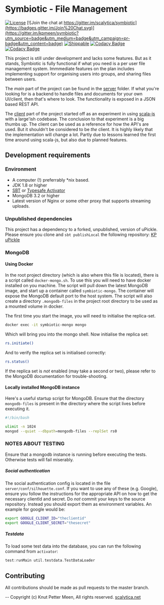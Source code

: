 Symbiotic - File Management
=================================
[![License](https://img.shields.io/badge/License-Apache%202.0-blue.svg)](https://opensource.org/licenses/Apache-2.0)
[![Join the chat at https://gitter.im/scalytica/symbiotic](https://badges.gitter.im/Join%20Chat.svg)](https://gitter.im/kpmeen/symbiotic?utm_source=badge&utm_medium=badge&utm_campaign=pr-badge&utm_content=badge) [![Shippable](https://api.shippable.com/projects/5673eefd1895ca4474669840/badge?branch=master
)](https://app.shippable.com/projects/5673eefd1895ca4474669840/status)
[![Codacy Badge](https://api.codacy.com/project/badge/grade/7fa8070d0e5a4716a6d0b648716b83eb)](https://www.codacy.com) [![Codacy Badge](https://api.codacy.com/project/badge/coverage/7fa8070d0e5a4716a6d0b648716b83eb)](https://www.codacy.com)

This project is still under development and lacks some features. But as it stands, Symbiotic is fully functional if what you need is a per user file management system. Immmediate features on the plan includes implementing support for organising users into groups, and sharing files between users.

The _main_ part of the project can be found in the [server](https://github.com/kpmeen/symbiotic/tree/master/server) folder. If what you're looking for is a backend to handle files and documents for your own UI/client, then that's where to look. The functionality is exposed in a JSON based REST API.

The [client](https://github.com/kpmeen/symbiotic/tree/master/client) part of the project started off as an experiment in using [scala-js](http://www.scala-js.org) with a large'ish codebase. The conclusion to that experiment is a big thumbs up. The client can be used as a reference for how the API's are used. But it shouldn't be considered to be _the_ client. It is highly likely that the implementation will change a lot. Partly due to lessons learned the first time around using scala-js, but also due to planned features.

## Development requirements

### Environment

* A computer (!) preferrably *nix based.
* JDK 1.8 or higher
* [SBT](http://www.scala-sbt.org) or [Typesafe Activator](https://www.typesafe.com/activator/download)
* MongoDB 3.2 or higher
* Latest version of Nginx or some other proxy that supports streaming uploads.

### Unpublished dependencies
This project has a dependency to a forked, unpublished, version of uPickle.
Please ensure you clone and `sbt publishLocal` the following repository: [KP uPickle](https://github.com/kpmeen/upickle)

### MongoDB

#### Using Docker
In the root project directory (which is also where this file is located), there is a script called `docker-mongo.sh`.
To use this you will need to have docker installed on you machine. The script will pull down the latest MongoDB image,
and start up a container called `symbiotic-mongo`. The container will expose the MongoDB default port to the host
system. The script will also create a directory `.mongodb-files` in the project root directory to be used as a mounted
volume in docker.

The first time you start the image, you will need to initialise the replica-set.

```bash
docker exec -it symbiotic-mongo mongo
```
Which will bring you into the mongo shell. Now initialise the replica set:

```bash
rs.initiate()
```

And to verify the replica set is initialised correctly:

```bash
rs.status()
```

If the replica set is _not_ enabled (may take a second or two), please refer to the MongoDB documentation for
trouble-shooting.

#### Locally installed MongoDB instance
Here's a useful startup script for MongoDB. Ensure that the directory ```mongodb-files``` is present in the directory
where the script lives before executing it.

```bash
#!/bin/bash

ulimit -n 1024
mongod --quiet --dbpath=mongodb-files --replSet rs0
```

### NOTES ABOUT TESTING
Ensure that a mongodb instance is running before executing the tests. Otherwise tests will fail miserably.

##### Social authentication
The social authentication config is located in the file `server/conf/silhouette.conf`. If you want to use any of these
(e.g. Google), ensure you follow the instructions for the appropriate API on how to get the necessary clientId and secret.
Do _not_ commit your keys to the source repository. Instead you should export them as environment variables. An example
for google would be:

```bash
export GOOGLE_CLIENT_ID="theclientid"
export GOOGLE_CLIENT_SECRET="thesecret"
```

##### Testdata
To load some test data into the database, you can run the following command from `activator`:

```scala
test:runMain util.testdata.TestDataLoader
```

## Contributing
All contributions should be made as pull requests to the master branch.

--
Copyright (c) Knut Petter Meen, All rights reserved. [scalytica.net](http://scalytica.net)
